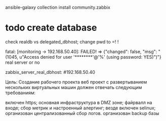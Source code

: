 
ansible-galaxy collection install community.zabbix

# todo create database
check realdb vs delegated_dbhost; change pwd to =! !

fatal: [monitoring -> 192.168.50.40]: FAILED! => {"changed": false, "msg": "(1045, u\"Access denied for user '********'@'%' (using password: YES)\")"}
real server or no

zabbix_server_real_dbhost: 
#192.168.50.40


Цель:
Создание рабочего проекта
веб проект с развертыванием нескольких виртуальных машин должен отвечать следующим требованиям:

включен https;
основная инфраструктура в DMZ зоне;
файрвалл на входе;
сбор метрик и настроенный алертинг;
везде включен selinux;
организован централизованный сбор логов.
организован backup базы